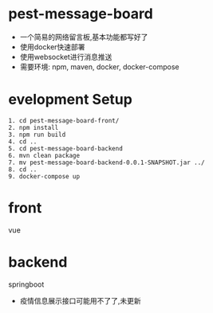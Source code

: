 # pest-message-board

- 一个简易的网络留言板,基本功能都写好了
- 使用docker快速部署
- 使用websocket进行消息推送
- 需要环境: npm, maven, docker, docker-compose

# evelopment Setup

```shell
1. cd pest-message-board-front/ 
2. npm install
3. npm run build
4. cd ..
5. cd pest-message-board-backend
6. mvn clean package
7. mv pest-message-board-backend-0.0.1-SNAPSHOT.jar ../
8. cd ..
9. docker-compose up
```



# front

vue

# backend

springboot
- 疫情信息展示接口可能用不了了,未更新
